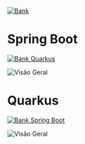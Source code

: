[![Bank](https://github.com/joaovictorino/miniDDDJava/actions/workflows/java_ci_bank.yml/badge.svg)](https://github.com/joaovictorino/miniDDDJava/actions/workflows/java_ci_bank.yml)

# Spring Boot
[![Bank Quarkus](https://github.com/joaovictorino/miniDDDJava/actions/workflows/java_ci_quarkus.yml/badge.svg)](https://github.com/joaovictorino/miniDDDJava/actions/workflows/java_ci_quarkus.yml)

![Visão Geral](https://github.com/joaovictorino/miniDDDJava/blob/master/documentation/miniDDDJava-SpringBoot.jpg?raw=true)

# Quarkus
[![Bank Spring Boot](https://github.com/joaovictorino/miniDDDJava/actions/workflows/java_ci_boot.yml/badge.svg)](https://github.com/joaovictorino/miniDDDJava/actions/workflows/java_ci_boot.yml)

![Visão Geral](https://github.com/joaovictorino/miniDDDJava/blob/master/documentation/miniDDDJava-Quarkus.jpg?raw=true)
